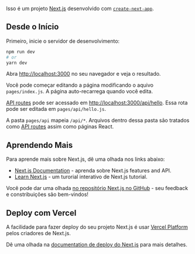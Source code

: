 Isso é um projeto [Next.js](https://nextjs.org/) desenvolvido com [`create-next-app`](https://github.com/vercel/next.js/tree/canary/packages/create-next-app).

## Desde o Início

Primeiro, inicie o servidor de desenvolvimento:

```bash
npm run dev
# or
yarn dev
```

Abra [http://localhost:3000](http://localhost:3000) no seu navegador e veja o resultado.

Você pode começar editando a página modificando o aquivo `pages/index.js`. A página auto-recarrega quando você edita.

[API routes](https://nextjs.org/docs/api-routes/introduction) pode ser acessado em  [http://localhost:3000/api/hello](http://localhost:3000/api/hello). Essa rota pode ser editada em `pages/api/hello.js`.

A pasta `pages/api` mapeia `/api/*`. Arquivos dentro dessa pasta são tratados como [API routes](https://nextjs.org/docs/api-routes/introduction) assim como páginas React.

## Aprendendo Mais

Para aprende mais sobre Next.js, dê uma olhada nos links abaixo:

- [Next.js Documentation](https://nextjs.org/docs) - aprenda sobre Next.js features and API.
- [Learn Next.js](https://nextjs.org/learn) - um turorial interativo de Next.js tutorial.

Você pode dar uma olhada [no repositório Next.js no GitHub](https://github.com/vercel/next.js/) - seu feedback e constribuições são bem-vindos!

## Deploy com Vercel

A facilidade para fazer deploy do seu projeto Next.js é usar [Vercel Platform](https://vercel.com/new?utm_medium=default-template&filter=next.js&utm_source=create-next-app&utm_campaign=create-next-app-readme) pelos criadores de Next.js.

Dê uma olhada na [documentation de deploy do Next.js](https://nextjs.org/docs/deployment) para mais detalhes.
